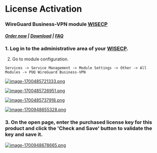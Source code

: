 # License Activation

### WireGuard Business-VPN module **[WISECP](https://puqcloud.com/link.php?id=78)** 

##### [Order now](https://puqcloud.com/index.php?rp=/store/wisecp-module-wireguard-business-vpn) | [Download](https://download.puqcloud.com/WISECP/Product/PUQ_WISECP-WireGuard-Business-VPN/) | [FAQ](https://faq.puqcloud.com/)

### 1. Log in to the administrative area of your **[WISECP](https://puqcloud.com/link.php?id=78)**.
   
2. Go to module configuration.

```
Services -> Service Management -> Module Settings -> Other -> All Modules -> PUQ WireGuard Business-VPN
```

[![image-1700485721333.png](https://doc.puq.info/uploads/images/gallery/2023-11/scaled-1680-/image-1700485721333.png)](https://doc.puq.info/uploads/images/gallery/2023-11/image-1700485721333.png)

[![image-1700485726951.png](https://doc.puq.info/uploads/images/gallery/2023-11/scaled-1680-/image-1700485726951.png)](https://doc.puq.info/uploads/images/gallery/2023-11/image-1700485726951.png)

[![image-1700485737918.png](https://doc.puq.info/uploads/images/gallery/2023-11/scaled-1680-/image-1700485737918.png)](https://doc.puq.info/uploads/images/gallery/2023-11/image-1700485737918.png)

[![image-1700948655328.png](https://doc.puq.info/uploads/images/gallery/2023-11/scaled-1680-/image-1700948655328.png)](https://doc.puq.info/uploads/images/gallery/2023-11/image-1700948655328.png)

### 3. On the open page, enter the purchased license key for this product and click the '**Check and Save**' button to validate the key and save it.

[![image-1700948678665.png](https://doc.puq.info/uploads/images/gallery/2023-11/scaled-1680-/image-1700948678665.png)](https://doc.puq.info/uploads/images/gallery/2023-11/image-1700948678665.png)  